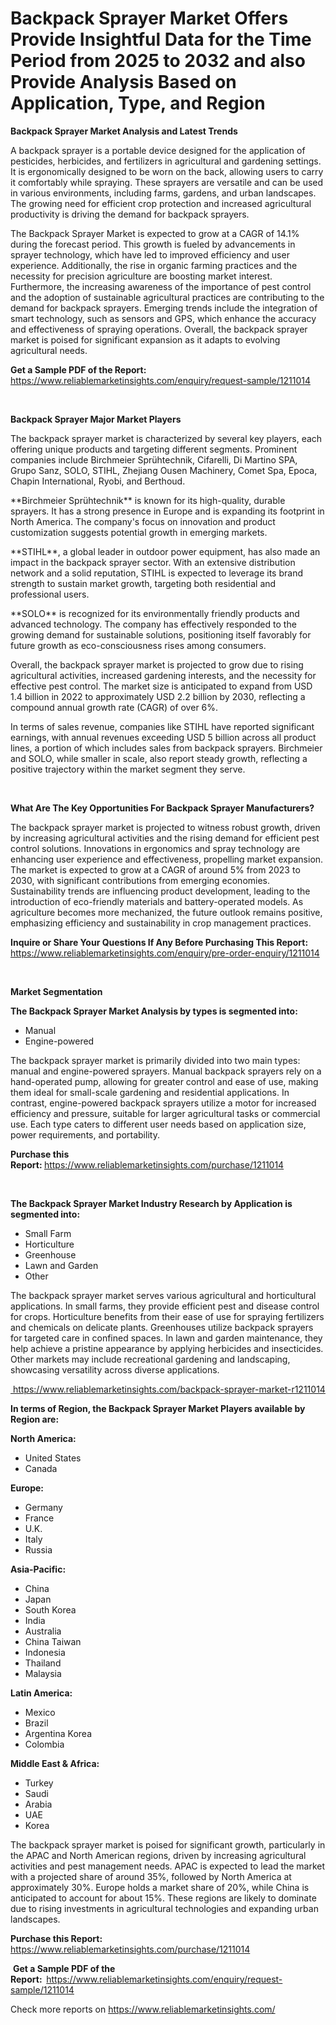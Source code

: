 <p><h1>Backpack Sprayer Market Offers Provide Insightful Data for the Time Period from 2025 to 2032 and also Provide Analysis Based on Application, Type, and Region</h1></p><p><strong>Backpack Sprayer Market Analysis and Latest Trends</strong></p>
<p><p>A backpack sprayer is a portable device designed for the application of pesticides, herbicides, and fertilizers in agricultural and gardening settings. It is ergonomically designed to be worn on the back, allowing users to carry it comfortably while spraying. These sprayers are versatile and can be used in various environments, including farms, gardens, and urban landscapes. The growing need for efficient crop protection and increased agricultural productivity is driving the demand for backpack sprayers.</p><p>The Backpack Sprayer Market is expected to grow at a CAGR of 14.1% during the forecast period. This growth is fueled by advancements in sprayer technology, which have led to improved efficiency and user experience. Additionally, the rise in organic farming practices and the necessity for precision agriculture are boosting market interest. Furthermore, the increasing awareness of the importance of pest control and the adoption of sustainable agricultural practices are contributing to the demand for backpack sprayers. Emerging trends include the integration of smart technology, such as sensors and GPS, which enhance the accuracy and effectiveness of spraying operations. Overall, the backpack sprayer market is poised for significant expansion as it adapts to evolving agricultural needs.</p></p>
<p><strong>Get a Sample PDF of the Report:&nbsp;</strong> <a href="https://www.reliablemarketinsights.com/enquiry/request-sample/1211014?utm_campaign=3008&utm_medium=2&utm_source=Github&utm_content=ia&utm_term=24032025&utm_id=backpack-sprayer">https://www.reliablemarketinsights.com/enquiry/request-sample/1211014</a></p>
<p>&nbsp;</p>
<p><strong>Backpack Sprayer Major Market Players</strong></p>
<p><p>The backpack sprayer market is characterized by several key players, each offering unique products and targeting different segments. Prominent companies include Birchmeier Sprühtechnik, Cifarelli, Di Martino SPA, Grupo Sanz, SOLO, STIHL, Zhejiang Ousen Machinery, Comet Spa, Epoca, Chapin International, Ryobi, and Berthoud.</p><p>**Birchmeier Sprühtechnik** is known for its high-quality, durable sprayers. It has a strong presence in Europe and is expanding its footprint in North America. The company's focus on innovation and product customization suggests potential growth in emerging markets.</p><p>**STIHL**, a global leader in outdoor power equipment, has also made an impact in the backpack sprayer sector. With an extensive distribution network and a solid reputation, STIHL is expected to leverage its brand strength to sustain market growth, targeting both residential and professional users.</p><p>**SOLO** is recognized for its environmentally friendly products and advanced technology. The company has effectively responded to the growing demand for sustainable solutions, positioning itself favorably for future growth as eco-consciousness rises among consumers.</p><p>Overall, the backpack sprayer market is projected to grow due to rising agricultural activities, increased gardening interests, and the necessity for effective pest control. The market size is anticipated to expand from USD 1.4 billion in 2022 to approximately USD 2.2 billion by 2030, reflecting a compound annual growth rate (CAGR) of over 6%.</p><p>In terms of sales revenue, companies like STIHL have reported significant earnings, with annual revenues exceeding USD 5 billion across all product lines, a portion of which includes sales from backpack sprayers. Birchmeier and SOLO, while smaller in scale, also report steady growth, reflecting a positive trajectory within the market segment they serve.</p></p>
<p>&nbsp;</p>
<p><strong>What Are The Key Opportunities For Backpack Sprayer Manufacturers?</strong></p>
<p><p>The backpack sprayer market is projected to witness robust growth, driven by increasing agricultural activities and the rising demand for efficient pest control solutions. Innovations in ergonomics and spray technology are enhancing user experience and effectiveness, propelling market expansion. The market is expected to grow at a CAGR of around 5% from 2023 to 2030, with significant contributions from emerging economies. Sustainability trends are influencing product development, leading to the introduction of eco-friendly materials and battery-operated models. As agriculture becomes more mechanized, the future outlook remains positive, emphasizing efficiency and sustainability in crop management practices.</p></p>
<p><strong>Inquire or Share Your Questions If Any Before Purchasing This Report:</strong> <a href="https://www.reliablemarketinsights.com/enquiry/pre-order-enquiry/1211014?utm_campaign=3008&utm_medium=2&utm_source=Github&utm_content=ia&utm_term=24032025&utm_id=backpack-sprayer">https://www.reliablemarketinsights.com/enquiry/pre-order-enquiry/1211014</a></p>
<p>&nbsp;</p>
<p><strong>Market Segmentation</strong></p>
<p><strong>The Backpack Sprayer Market Analysis by types is segmented into:</strong></p>
<p><ul><li>Manual</li><li>Engine-powered</li></ul></p>
<p><p>The backpack sprayer market is primarily divided into two main types: manual and engine-powered sprayers. Manual backpack sprayers rely on a hand-operated pump, allowing for greater control and ease of use, making them ideal for small-scale gardening and residential applications. In contrast, engine-powered backpack sprayers utilize a motor for increased efficiency and pressure, suitable for larger agricultural tasks or commercial use. Each type caters to different user needs based on application size, power requirements, and portability.</p></p>
<p><strong>Purchase this Report:&nbsp;</strong><a href="https://www.reliablemarketinsights.com/purchase/1211014?utm_campaign=3008&utm_medium=2&utm_source=Github&utm_content=ia&utm_term=24032025&utm_id=backpack-sprayer">https://www.reliablemarketinsights.com/purchase/1211014</a></p>
<p>&nbsp;</p>
<p><strong>The Backpack Sprayer Market Industry Research by Application is segmented into:</strong></p>
<p><ul><li>Small Farm</li><li>Horticulture</li><li>Greenhouse</li><li>Lawn and Garden</li><li>Other</li></ul></p>
<p><p>The backpack sprayer market serves various agricultural and horticultural applications. In small farms, they provide efficient pest and disease control for crops. Horticulture benefits from their ease of use for spraying fertilizers and chemicals on delicate plants. Greenhouses utilize backpack sprayers for targeted care in confined spaces. In lawn and garden maintenance, they help achieve a pristine appearance by applying herbicides and insecticides. Other markets may include recreational gardening and landscaping, showcasing versatility across diverse applications.</p></p>
<p><a href="https://www.reliablemarketinsights.com/backpack-sprayer-market-r1211014?utm_campaign=3008&utm_medium=2&utm_source=Github&utm_content=ia&utm_term=24032025&utm_id=backpack-sprayer">&nbsp;https://www.reliablemarketinsights.com/backpack-sprayer-market-r1211014</a></p>
<p><strong>In terms of Region, the Backpack Sprayer Market Players available by Region are:</strong></p>
<p>
    <p> <strong> North America: </strong>
        <ul>
            <li>United States</li>
            <li>Canada</li>
        </ul>
        </p> 
    <p> <strong> Europe: </strong>
        <ul>
            <li>Germany</li>
            <li>France</li>
            <li>U.K.</li>
            <li>Italy</li>
            <li>Russia</li>
        </ul>
        </p> 
    <p> <strong> Asia-Pacific: </strong>
        <ul>
            <li>China</li>
            <li>Japan</li>
            <li>South Korea</li>
            <li>India</li>
            <li>Australia</li>
            <li>China Taiwan</li>
            <li>Indonesia</li>
            <li>Thailand</li>
            <li>Malaysia</li>
        </ul>
        </p> 
    <p> <strong> Latin America: </strong>
        <ul>
            <li>Mexico</li>
            <li>Brazil</li>
            <li>Argentina Korea</li>
            <li>Colombia</li>
        </ul>
        </p> 
    <p> <strong> Middle East & Africa: </strong>
        <ul>
            <li>Turkey</li>
            <li>Saudi</li>
            <li>Arabia</li>
            <li>UAE</li>
            <li>Korea</li>
        </ul>
    </p>
    </p>
<p><p>The backpack sprayer market is poised for significant growth, particularly in the APAC and North American regions, driven by increasing agricultural activities and pest management needs. APAC is expected to lead the market with a projected share of around 35%, followed by North America at approximately 30%. Europe holds a market share of 20%, while China is anticipated to account for about 15%. These regions are likely to dominate due to rising investments in agricultural technologies and expanding urban landscapes.</p></p>
<p><strong>Purchase this Report: </strong><a href="https://www.reliablemarketinsights.com/purchase/1211014?utm_campaign=3008&utm_medium=2&utm_source=Github&utm_content=ia&utm_term=24032025&utm_id=backpack-sprayer">https://www.reliablemarketinsights.com/purchase/1211014</a></p>
<p>&nbsp;<strong>Get a Sample PDF of the Report:&nbsp;&nbsp;</strong><a href="https://www.reliablemarketinsights.com/enquiry/request-sample/1211014?utm_campaign=3008&utm_medium=2&utm_source=Github&utm_content=ia&utm_term=24032025&utm_id=backpack-sprayer">https://www.reliablemarketinsights.com/enquiry/request-sample/1211014</a></p>
<p><strong></strong></p>
<p>Check more reports on <a href="https://www.reliablemarketinsights.com/?utm_campaign=3008&utm_medium=2&utm_source=Github&utm_content=ia&utm_term=24032025&utm_id=backpack-sprayer">https://www.reliablemarketinsights.com/</a></p>